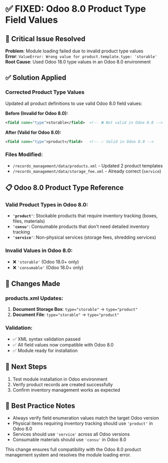 # ✅ FIXED: Odoo 8.0 Product Type Field Values

## 🚨 **Critical Issue Resolved**
**Problem**: Module loading failed due to invalid product type values  
**Error**: `ValueError: Wrong value for product.template.type: 'storable'`  
**Root Cause**: Used Odoo 18.0 type values in an Odoo 8.0 environment

## ✅ **Solution Applied**

### **Corrected Product Type Values**
Updated all product definitions to use valid Odoo 8.0 field values:

**Before (Invalid for Odoo 8.0):**
```xml
<field name="type">storable</field>  <!-- ❌ Not valid in Odoo 8.0 -->
```

**After (Valid for Odoo 8.0):**
```xml
<field name="type">product</field>   <!-- ✅ Valid in Odoo 8.0 -->
```

### **Files Modified:**
- `/records_management/data/products.xml` - Updated 2 product templates
- `/records_management/data/storage_fee.xml` - Already correct (`service`)

## 📋 **Odoo 8.0 Product Type Reference**

### Valid Product Types in Odoo 8.0:
- **`'product'`**: Stockable products that require inventory tracking (boxes, files, materials)
- **`'consu'`**: Consumable products that don't need detailed inventory tracking  
- **`'service'`**: Non-physical services (storage fees, shredding services)

### Invalid Values in Odoo 8.0:
- ❌ `'storable'` (Odoo 18.0+ only)
- ❌ `'consumable'` (Odoo 18.0+ only)

## 🔧 **Changes Made**

### products.xml Updates:
1. **Document Storage Box**: `type="storable"` → `type="product"`
2. **Document File**: `type="storable"` → `type="product"`

### Validation:
- ✅ XML syntax validation passed
- ✅ All field values now compatible with Odoo 8.0
- ✅ Module ready for installation

## 📝 **Next Steps**
1. Test module installation in Odoo environment
2. Verify product records are created successfully  
3. Confirm inventory management works as expected

## 📝 **Best Practice Notes**
- Always verify field enumeration values match the target Odoo version
- Physical items requiring inventory tracking should use `'product'` in Odoo 8.0
- Services should use `'service'` across all Odoo versions
- Consumable materials should use `'consu'` in Odoo 8.0

This change ensures full compatibility with the Odoo 8.0 product management system and resolves the module loading error.
